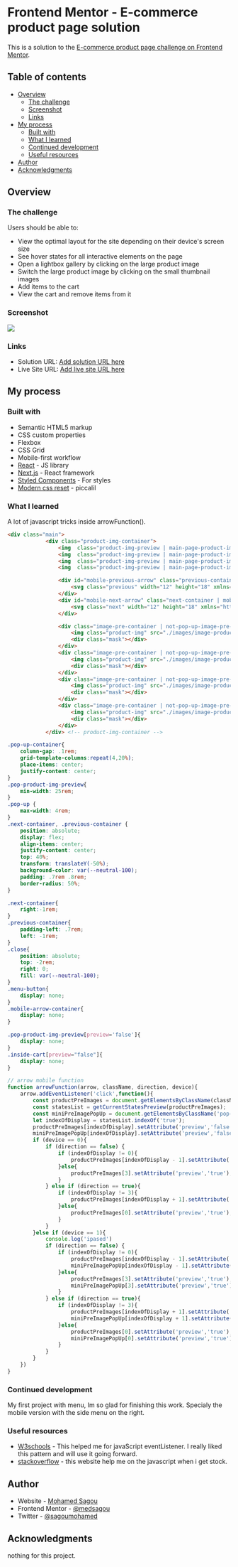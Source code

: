 # Frontend Mentor - E-commerce product page solution

This is a solution to the [E-commerce product page challenge on Frontend Mentor](https://www.frontendmentor.io/challenges/ecommerce-product-page-UPsZ9MJp6).

## Table of contents

- [Overview](#overview)
  - [The challenge](#the-challenge)
  - [Screenshot](#screenshot)
  - [Links](#links)
- [My process](#my-process)
  - [Built with](#built-with)
  - [What I learned](#what-i-learned)
  - [Continued development](#continued-development)
  - [Useful resources](#useful-resources)
- [Author](#author)
- [Acknowledgments](#acknowledgments)


## Overview

### The challenge

Users should be able to:

- View the optimal layout for the site depending on their device's screen size
- See hover states for all interactive elements on the page
- Open a lightbox gallery by clicking on the large product image
- Switch the large product image by clicking on the small thumbnail images
- Add items to the cart
- View the cart and remove items from it

### Screenshot

![](./images/screenshot1.jpg)


### Links

- Solution URL: [Add solution URL here](https://your-solution-url.com)
- Live Site URL: [Add live site URL here](https://your-live-site-url.com)

## My process

### Built with

- Semantic HTML5 markup
- CSS custom properties
- Flexbox
- CSS Grid
- Mobile-first workflow
- [React](https://reactjs.org/) - JS library
- [Next.js](https://nextjs.org/) - React framework
- [Styled Components](https://styled-components.com/) - For styles
- [Modern css reset](https://piccalil.li/blog/a-modern-css-reset/) - piccalil



### What I learned

A lot of javascript tricks inside arrowFunction().

```html
<div class="main">
            <div class="product-img-container">
                <img  class="product-img-preview | main-page-product-img-preview" src="./images/image-product-1.jpg" alt="preview" preview="true">
                <img  class="product-img-preview | main-page-product-img-preview" src="./images/image-product-2.jpg" alt="preview" preview="false">
                <img  class="product-img-preview | main-page-product-img-preview" src="./images/image-product-3.jpg" alt="preview" preview="false">
                <img  class="product-img-preview | main-page-product-img-preview" src="./images/image-product-4.jpg" alt="preview" preview="false">

                <div id="mobile-previous-arrow" class="previous-container | mobile-arrow-container">
                    <svg class="previous" width="12" height="18" xmlns="http://www.w3.org/2000/svg" stroke="#1D2026"><path d="M11 1 3 9l8 8" stroke-width="3" fill="none" fill-rule="evenodd"/></svg>
                </div>
                <div id="mobile-next-arrow" class="next-container | mobile-arrow-container">
                    <svg class="next" width="12" height="18" xmlns="http://www.w3.org/2000/svg" stroke="#1D2026"><path d="m2 1 8 8-8 8"  stroke-width="3" fill="none" fill-rule="evenodd"/></svg>
                </div>

                <div class="image-pre-container | not-pop-up-image-pre-container" preview="true">
                    <img class="product-img" src="./images/image-product-1-thumbnail.jpg"  alt="prev">
                    <div class="mask"></div>
                </div>
                <div class="image-pre-container | not-pop-up-image-pre-container" preview="false">
                    <img class="product-img" src="./images/image-product-2-thumbnail.jpg"  alt="prev">
                    <div class="mask"></div>
                </div>
                <div class="image-pre-container | not-pop-up-image-pre-container" preview="false">
                    <img class="product-img" src="./images/image-product-3-thumbnail.jpg"  alt="prev">
                    <div class="mask"></div>
                </div>
                <div class="image-pre-container | not-pop-up-image-pre-container" preview="false">
                    <img class="product-img" src="./images/image-product-4-thumbnail.jpg"  alt="prev">
                    <div class="mask"></div>
                </div>
            </div> <!-- product-img-container -->
```
```css
.pop-up-container{
    column-gap: .1rem;
    grid-template-columns:repeat(4,20%);
    place-items: center;
    justify-content: center;
}
.pop-product-img-preview{
    min-width: 25rem;
}
.pop-up {
    max-width: 4rem;
}
.next-container, .previous-container {
    position: absolute;
    display: flex;
    align-items: center;
    justify-content: center;
    top: 40%;
    transform: translateY(-50%);
    background-color: var(--neutral-100);
    padding: .7rem .8rem;
    border-radius: 50%;
}

.next-container{
    right:-1rem;
}
.previous-container{
    padding-left: .7rem;
    left: -1rem;
}
.close{
    position: absolute;
    top: -2rem;
    right: 0;
    fill: var(--neutral-100);
}
.menu-button{
    display: none;
}
.mobile-arrow-container{
    display: none;
}

.pop-product-img-preview[preview='false']{
    display: none;
}
.inside-cart[preview="false"]{
    display: none;
}
```
```js
// arrow mobile function
function arrowFunction(arrow, className, direction, device){
    arrow.addEventListener('click',function(){
        const productPreImages = document.getElementsByClassName(className);
        const statesList = getCurrentStatesPreview(productPreImages);
        const miniPreImagePopUp = document.getElementsByClassName('pop-up-image-pre-container');
        let indexOfDisplay = statesList.indexOf('true');
        productPreImages[indexOfDisplay].setAttribute('preview','false');
        miniPreImagePopUp[indexOfDisplay].setAttribute('preview','false');
        if (device == 0){
            if (direction == false) {
                if (indexOfDisplay != 0){
                    productPreImages[indexOfDisplay - 1].setAttribute('preview','true');
                }else{
                    productPreImages[3].setAttribute('preview','true');
                }
            } else if (direction == true){
                if (indexOfDisplay != 3){
                    productPreImages[indexOfDisplay + 1].setAttribute('preview','true');
                }else{
                    productPreImages[0].setAttribute('preview','true');
                }
            }
        }else if (device == 1){
            console.log('ipased')
            if (direction == false) {
                if (indexOfDisplay != 0){
                    productPreImages[indexOfDisplay - 1].setAttribute('preview','true');
                    miniPreImagePopUp[indexOfDisplay - 1].setAttribute('preview','true');
                }else{
                    productPreImages[3].setAttribute('preview','true');
                    miniPreImagePopUp[3].setAttribute('preview','true');
                }
            } else if (direction == true){
                if (indexOfDisplay != 3){
                    productPreImages[indexOfDisplay + 1].setAttribute('preview','true');
                    miniPreImagePopUp[indexOfDisplay + 1].setAttribute('preview','true');
                }else{
                    productPreImages[0].setAttribute('preview','true');
                    miniPreImagePopUp[0].setAttribute('preview','true');
                }
            }
        }
    })
}
```

### Continued development

My first project with menu, Im so glad for finishing this work. Specialy the mobile version with the side menu on the right.


### Useful resources

- [W3schools](https://www.w3schools.com/) - This helped me for javaScript eventListener. I really liked this pattern and will use it going forward.
- [stackoverflow](https://stackoverflow.com/) - this website help me on the javascript when i get stock.
## Author

- Website - [Mohamed Sagou](https://github.com/medsagou)
- Frontend Mentor - [@medsagou](https://www.frontendmentor.io/profile/medsagou)
- Twitter - [@sagoumohamed](https://www.twitter.com/sagoumohamed)

## Acknowledgments

nothing for this project.